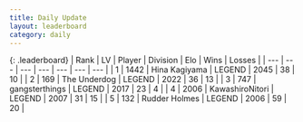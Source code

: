 ```yaml
---
title: Daily Update
layout: leaderboard
category: daily
---
```


{: .leaderboard}
| Rank | LV | Player | Division | Elo | Wins | Losses |
| --- | --- | --- | --- | --- | --- | --- |
| <span data-change="0">1</span> | 1442 | <span title="ID: 315148">Hina Kagiyama</span> | LEGEND | <span data-change="99">2045</span> | <span data-change="19">38</span> | <span data-change="4">10</span> |
| <span data-change="0">2</span> | 169 | <span title="ID: 514789">The Underdog</span> | LEGEND | <span data-change="96">2022</span> | <span data-change="16">36</span> | <span data-change="4">13</span> |
| <span data-change="6">3</span> | 747 | <span title="ID: 92077">gangsterthings</span> | LEGEND | <span data-change="130">2017</span> | <span data-change="11">23</span> | <span data-change="0">4</span> |
| <span data-change="2">4</span> | 2006 | <span title="ID: 164871">KawashiroNitori</span> | LEGEND | <span data-change="113">2007</span> | <span data-change="22">31</span> | <span data-change="8">15</span> |
| <span data-change="-">5</span> | 132 | <span title="ID: 219412">Rudder Holmes</span> | LEGEND | <span data-change="-">2006</span> | <span data-change="-">59</span> | <span data-change="-">20</span> |